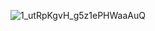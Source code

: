 


![1_utRpKgvH_g5z1ePHWaaAuQ](https://github.com/user-attachments/assets/502e91c8-f327-4f7b-9c28-a9c6f908b2bf)
